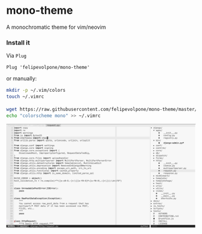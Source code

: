 # mono-theme
A monochromatic theme for vim/neovim

### Install it

Via `Plug`
```
Plug 'felipevolpone/mono-theme'
```

or manually:
```bash
mkdir -p ~/.vim/colors
touch ~/.vimrc

wget https://raw.githubusercontent.com/felipevolpone/mono-theme/master/colors/mono.vim -O ~/.vim/colors/mono.vim
echo "colorscheme mono" >> ~/.vimrc
```

![mono in action](./screenshot.png)
